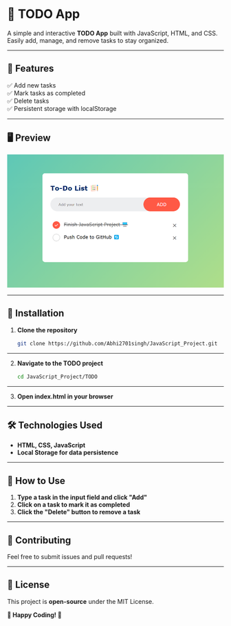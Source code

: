 # 📝 TODO App  

A simple and interactive **TODO App** built with JavaScript, HTML, and CSS. Easily add, manage, and remove tasks to stay organized.  

---

## 🚀 Features  
✅ Add new tasks  
✅ Mark tasks as completed  
✅ Delete tasks  
✅ Persistent storage with localStorage  

---

## 🖥️ Preview  
![TODO App Screenshot](https://raw.githubusercontent.com/Abhi2701singh/JavaScript_Project/main/TODO/todo%20result.png) 

---

## 🔧 Installation  
1. **Clone the repository**  
   ```bash
   git clone https://github.com/Abhi2701singh/JavaScript_Project.git

---

2. **Navigate to the TODO project**
   ```bash
   cd JavaScript_Project/TODO

---

3. **Open index.html in your browser**

---
## 🛠️ Technologies Used  
- **HTML, CSS, JavaScript**  
- **Local Storage for data persistence**  

---

## 🎯 How to Use  
1. **Type a task in the input field and click "Add"**  
2. **Click on a task to mark it as completed**  
3. **Click the "Delete" button to remove a task**  

---

## 🤝 Contributing
Feel free to submit issues and pull requests!

---

## 📜 License
This project is **open-source** under the MIT License.

**🚀 Happy Coding! 🎉**
